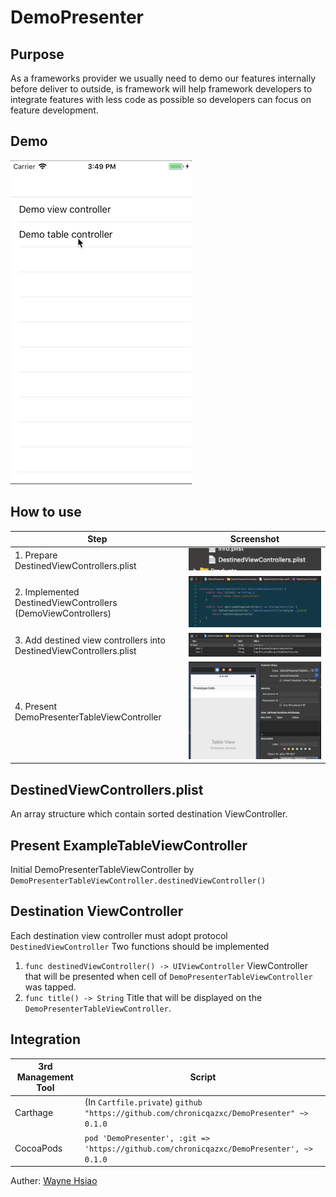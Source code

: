# DemoPresenter

## Purpose
As a frameworks provider we usually need to demo our features internally before deliver to outside, is framework will help framework developers to integrate features with less code as possible so developers can focus on feature development.

## Demo
![](/.screenshots/demo.gif)

## How to use
| Step | Screenshot |
|--|--|
| 1. Prepare DestinedViewControllers.plist | ![](/.screenshots/PrepareDestinedViewControllers.png) |
| 2. Implemented DestinedViewControllers (DemoViewControllers) | ![](/.screenshots/DestinedViewController.png) |
| 3. Add destined view controllers into DestinedViewControllers.plist | ![](/.screenshots/DestinedViewControllers.png) |
| 4. Present DemoPresenterTableViewController | ![](/.screenshots/present.png) |

## DestinedViewControllers.plist
An array structure which contain sorted destination ViewController.

## Present ExampleTableViewController
Initial DemoPresenterTableViewController by ```DemoPresenterTableViewController.destinedViewController()```

## Destination ViewController
Each destination view controller must adopt protocol ```DestinedViewController```
Two functions should be implemented
1. ```func destinedViewController() -> UIViewController```
ViewController that will be presented when cell of ```DemoPresenterTableViewController``` was tapped.
2. ```func title() -> String```
Title that will be displayed on the ```DemoPresenterTableViewController```.

## Integration
| 3rd Management Tool | Script |
|--|--|
| Carthage | (In `Cartfile.private`) `github "https://github.com/chronicqazxc/DemoPresenter" ~> 0.1.0` |
| CocoaPods | `pod 'DemoPresenter', :git => 'https://github.com/chronicqazxc/DemoPresenter', ~> 0.1.0` |


Auther: [Wayne Hsiao](mailto:chronicqazxc@gmail.com)
